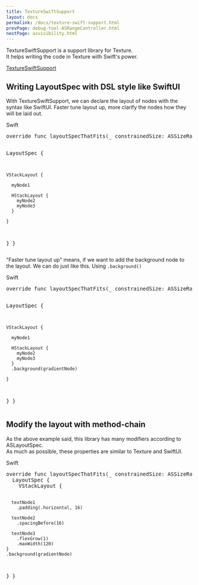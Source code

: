```yaml
---
title: TextureSwiftSupport
layout: docs
permalink: /docs/texture-swift-support.html
prevPage: debug-tool-ASRangeController.html
nextPage: asvisibility.html
---
```


TextureSwiftSupport is a support library for Texture.<br>
It helps writing the code in Texture with Swift's power.

[TextureSwiftSupport](https://github.com/muukii/TextureSwiftSupport)

## Writing LayoutSpec with DSL style like SwiftUI

With TextureSwiftSupport, we can declare the layout of nodes with the syntax like SwiftUI.
Faster tune layout up, more clarify the nodes how they will be laid out.

<div class = "highlight-group">
<span class="language-toggle">
<a data-lang="swift" class="active swiftButton">Swift</a>
</span>

<div class = "code">
<pre lang="swift" class = "swiftCode">
override func layoutSpecThatFits(_ constrainedSize: ASSizeRange) -> ASLayoutSpec {

  LayoutSpec {

    VStackLayout {

      myNode1

      HStackLayout {
        myNode2
        myNode3
      }

    }
  }
}
</pre>
</div>
</div>

"Faster tune layout up" means, if we want to add the background node to the layout.
We can do just like this.
Using `.background()`

<div class = "highlight-group">
<span class="language-toggle">
<a data-lang="swift" class="active swiftButton">Swift</a>
</span>

<div class = "code">
<pre lang="swift" class = "swiftCode">
override func layoutSpecThatFits(_ constrainedSize: ASSizeRange) -> ASLayoutSpec {

  LayoutSpec {

    VStackLayout {

      myNode1

      HStackLayout {
        myNode2
        myNode3
      }
      .background(gradientNode)

    }
  }
}
</pre>
</div>
</div>




## Modify the layout with method-chain

As the above example said, this library has many modifiers according to ASLayoutSpec.<br>
As much as possible, these properties are similar to Texture and SwiftUI. 

<div class = "highlight-group">
<span class="language-toggle">
<a data-lang="swift" class="active swiftButton">Swift</a>
</span>

<div class = "code">
<pre lang="swift" class = "swiftCode">
override func layoutSpecThatFits(_ constrainedSize: ASSizeRange) -> ASLayoutSpec {
  LayoutSpec {
    VStackLayout {

      textNode1
        .padding(.horizontal, 16)
        
      textNode2
        .spacingBefore(16)

      textNode3
        .flexGrow(1)
        .maxWidth(120)
    }
    .background(gradientNode)
  }
}
</pre>
</div>
</div>
